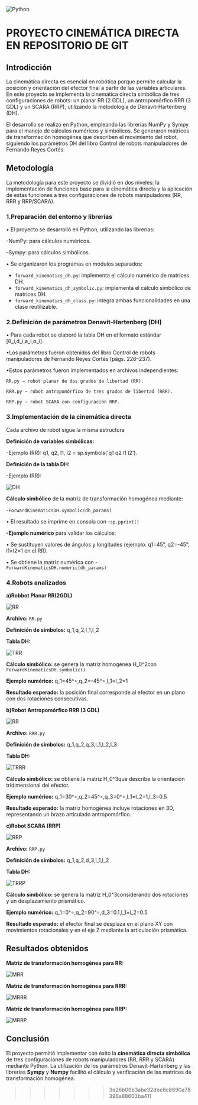 ![Python](https://img.shields.io/badge/Python-3776AB?style=for-the-badge&logo=python&logoColor=white) 
# PROYECTO CINEMÁTICA DIRECTA EN REPOSITORIO DE GIT
## Introdicción
La cinemática directa es esencial en robótica porque permite calcular la posición y orientación del efector final a partir de las variables articulares. En este proyecto se implementa la cinemática directa simbólica de tres configuraciones de robots: un planar RR (2 GDL), un antropomórfico RRR (3 GDL) y un SCARA (RRP), utilizando la metodología de Denavit-Hartenberg (DH).

El desarrollo se realizó en Python, empleando las librerías NumPy y Sympy para el manejo de cálculos numéricos y simbólicos. Se generaron matrices de transformación homogénea que describen el movimiento del robot, siguiendo los parámetros DH del libro Control de robots manipuladores de Fernando Reyes Cortés.


## Metodología
La metodología para este proyecto se dividió en dos niveles: la implementación de funciones base para la cinemática directa y la aplicación de estas funciones a tres configuraciones de robots manipuladores (RR, RRR y RRP/SCARA).

### 1.Preparación del entorno y librerías
•	El proyecto se desarrolló en Python, utilizando las librerías:

   -NumPy: para cálculos numéricos.
   
   -Sympy: para cálculos simbólicos.
   
•	Se organizaron los programas en módulos separados:

- `forward_kinematics_dh.py`: implementa el cálculo numérico de matrices DH.
- `forward_kinematics_dh_symbolic.py`: implementa el cálculo simbólico de matrices DH.
- `forward_kinematics_dh_class.py`: integra ambas funcionalidades en una clase reutilizable.


### 2.Definición de parámetros Denavit-Hartenberg (DH)
• Para cada robot se elaboró la tabla DH en el formato estándar [θ_i,d_i,a_i,α_i].

•Los parámetros fueron obtenidos del libro Control de robots manipuladores de Fernando Reyes Cortés (págs. 226–237).

•Estos parámetros fueron implementados en archivos independientes:

	RR.py → robot planar de dos grados de libertad (RR).
   
	RRR.py → robot antropomórfico de tres grados de libertad (RRR).
   
	RRP.py → robot SCARA con configuración RRP.


### 3.Implementación de la cinemática directa
Cada archivo de robot sigue la misma estructura

**Definición de variables simbólicas:**

-Ejemplo (RR): q1, q2, l1, l2 = sp.symbols('q1 q2 l1 l2').

**Definición de la tabla DH:**

-Ejemplo (RR):

![DH](ACTI/A.png)

**Cálculo simbólico** de la matriz de transformación homogénea mediante:

-`ForwardKinematicsDH.symbolic(dh_params)`

•	El resultado se imprime en consola con -`sp.pprint()`

**-Ejemplo numérico** para validar los cálculos:

•	Se sustituyen valores de ángulos y longitudes (ejemplo: q1=45°, q2=-45°, l1=l2=1 en el RR).

•	Se obtiene la matriz numérica con -`ForwardKinematicsDH.numeric(dh_params)`

### 4.Robots analizados
**a)Robbot Planar RR(2GDL)**

![RR](ACTI/RR.png)

**Archivo:** `RR.py`

**Definición de símbolos:** q_1,q_2,l_1,l_2

**Tabla DH:**

![TRR](ACTI/TRR.png)

**Cálculo simbólico:** se genera la matriz homogénea H_0^2con `ForwardKinematicsDH.symbolic()`

**Ejemplo numérico:** q_1=45^∘,q_2=-45^∘,l_1=l_2=1

**Resultado esperado:** la posición final corresponde al efector en un plano con dos rotaciones consecutivas.


**b)Robot Antropomórfico RRR (3 GDL)**

![RR](ACTI/RRR.png)

**Archivo:** `RRR.py`

**Definición de símbolos:** q_1,q_2,q_3,l_1,l_2,l_3

**Tabla DH:**

![TRRR](ACTI/TRRR.png)

**Cálculo simbólico:** se obtiene la matriz H_0^3que describe la orientación tridimensional del efector.

**Ejemplo numérico:** q_1=30^∘,q_2=45^∘,q_3=0^∘,l_1=l_2=1,l_3=0.5

**Resultado esperado:** la matriz homogénea incluye rotaciones en 3D, representando un brazo articulado antropomórfico.



**c)Robot SCARA (RRP)**

![RRP](ACTI/RRP.png)

**Archivo:** `RRP.py`

**Definición de símbolos:** q_1,q_2,d_3,l_1,l_2

**Tabla DH:**

![TRRP](ACTI/TRRP.png)

**Cálculo simbólico:** se genera la matriz H_0^3considerando dos rotaciones y un desplazamiento prismático.

**Ejemplo numérico:** 	q_1=0^∘,q_2=90^∘,d_3=0.1,l_1=l_2=0.5

**Resultado esperado:** el efector final se desplaza en el plano XY con movimientos rotacionales y en el eje Z mediante la articulación prismática.



## Resultados obtenidos
**Matriz de transformación homogénea para RR:**

![MRR](ACTI/MRR.png)

**Matriz de transformación homogénea para RRR:**

![MRRR](ACTI/MRRR.png)

**Matriz de transformación homogénea para RRP:**

![MRRP](ACTI/MRRP.png)



## Conclusión
El proyecto permitió implementar con éxito la **cinemática directa simbólica** de tres configuraciones de robots manipuladores (RR, RRR y SCARA) mediante Python. La utilización de los parámetros Denavit-Hartenberg y las librerías **Sympy** y **Numpy** facilitó el cálculo y verificación de las matrices de transformación homogénea.
>>>>>>> 3d26b09b3abe32dbe8c8690a78396a88603ba411
